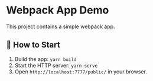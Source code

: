 # Webpack App Demo

This project contains a simple webpack app.

## 🚀 How to Start

1. Build the app: `yarn build`
2. Start the HTTP server: `yarn serve`
3. Open `http://localhost:7777/public/` in your browser.
